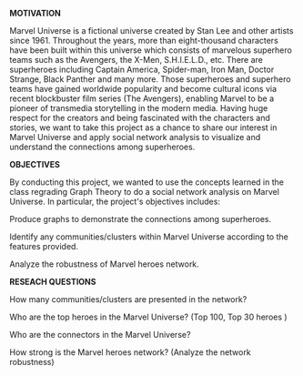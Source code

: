**MOTIVATION**

Marvel Universe is a fictional universe created by Stan Lee and other artists since 1961. Throughout the years, more than eight-thousand characters have been built within this universe which consists of marvelous superhero teams such as the Avengers, the X-Men, S.H.I.E.L.D., etc. There are superheroes including Captain America, Spider-man, Iron Man, Doctor Strange, Black Panther and many more. Those superheroes and superhero teams have gained worldwide popularity and become cultural icons via recent blockbuster film series (The Avengers), enabling Marvel to be a pioneer of transmedia storytelling in the modern media. Having huge respect for the creators and being fascinated with the characters and stories, we want to take this project as a chance to share our interest in Marvel Universe and apply social network analysis to visualize and understand the connections among superheroes.

**OBJECTIVES**

By conducting this project, we wanted to use the concepts learned in the class regrading Graph Theory to do a social network analysis on Marvel Universe. In particular, the project's objectives includes:

Produce graphs to demonstrate the connections among superheroes.

Identify any communities/clusters within Marvel Universe according to the features provided.

Analyze the robustness of Marvel heroes network.

**RESEACH QUESTIONS**

How many communities/clusters are presented in the network?

Who are the top heroes in the Marvel Universe? (Top 100, Top 30 heroes )

Who are the connectors in the Marvel Universe?

How strong is the Marvel heroes network? (Analyze the network robustness)
